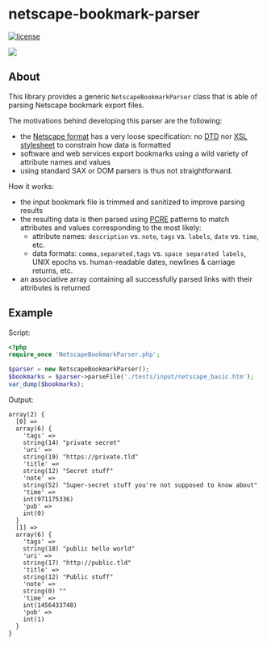 # netscape-bookmark-parser
[![license](https://img.shields.io/github/license/kafene/netscape-bookmark-parser.svg?style=flat-square)](https://opensource.org/licenses/MIT)

[![](https://img.shields.io/packagist/v/kafene/netscape-bookmark-parser.svg?style=plastic)](https://packagist.org/packages/kafene/netscape-bookmark-parser)

## About
This library provides a generic `NetscapeBookmarkParser` class that is able
of parsing Netscape bookmark export files.

The motivations behind developing this parser are the following:
- the [Netscape format](https://msdn.microsoft.com/en-us/library/aa753582%28v=vs.85%29.aspx)
  has a very loose specification:
  no [DTD](https://en.wikipedia.org/wiki/Document_type_definition)
  nor [XSL stylesheet](https://en.wikipedia.org/wiki/XSL)
  to constrain how data is formatted
- software and web services export bookmarks using a wild variety of attribute
  names and values
- using standard SAX or DOM parsers is thus not straightforward.

How it works:
- the input bookmark file is trimmed and sanitized to improve parsing results
- the resulting data is then parsed using [PCRE](http://www.pcre.org/) patterns
  to match attributes and values corresponding to the most likely:
    - attribute names: `description` vs. `note`, `tags` vs. `labels`, `date` vs. `time`, etc.
    - data formats: `comma,separated,tags` vs. `space separated labels`,
      UNIX epochs vs. human-readable dates, newlines & carriage returns, etc.
- an associative array containing all successfully parsed links with their
  attributes is returned

## Example
Script:
```php
<?php
require_once 'NetscapeBookmarkParser.php';

$parser = new NetscapeBookmarkParser();
$bookmarks = $parser->parseFile('./tests/input/netscape_basic.htm');
var_dump($bookmarks);
```

Output:
```
array(2) {
  [0] =>
  array(6) {
    'tags' =>
    string(14) "private secret"
    'uri' =>
    string(19) "https://private.tld"
    'title' =>
    string(12) "Secret stuff"
    'note' =>
    string(52) "Super-secret stuff you're not supposed to know about"
    'time' =>
    int(971175336)
    'pub' =>
    int(0)
  }
  [1] =>
  array(6) {
    'tags' =>
    string(18) "public hello world"
    'uri' =>
    string(17) "http://public.tld"
    'title' =>
    string(12) "Public stuff"
    'note' =>
    string(0) ""
    'time' =>
    int(1456433748)
    'pub' =>
    int(1)
  }
}
```
